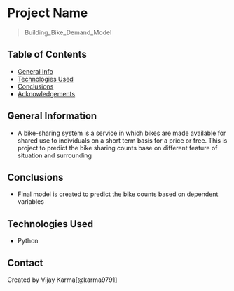 # Project Name
> Building_Bike_Demand_Model


## Table of Contents
* [General Info](#general-information)
* [Technologies Used](#technologies-used)
* [Conclusions](#conclusions)
* [Acknowledgements](#acknowledgements)

<!-- You can include any other section that is pertinent to your problem -->

## General Information
- A bike-sharing system is a service in which bikes are made available for shared use to individuals on a short term basis for a price or free.
This is project to predict the bike sharing counts base on different feature of situation and surrounding

<!-- You don't have to answer all the questions - just the ones relevant to your project. -->

## Conclusions
- Final model is created to predict the bike counts based on dependent variables

<!-- You don't have to answer all the questions - just the ones relevant to your project. -->


## Technologies Used
- Python




## Contact
Created by Vijay Karma[@karma9791] 

